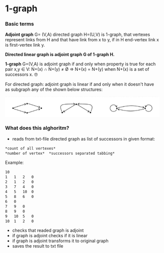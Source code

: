 # 1-graph

### Basic terms

**Adjoint graph** G= (V,A) directed graph H=(U,V) is 1-graph, that vertexes represent links from H and that have link from x to y, if in H end-vertex link x is first-vertex link y. 

**Directed linear graph is adjoint graph G of 1-graph H.** 

**1-graph** G=(V,A) is adjoint graph if and only when property is true for each pair x,y ∈ V:
N+(x) ∩ N+(y) ≠ Ø ⇒ N+(x) = N+(y)
when N+(x) is a set of successors x. :nerd_face:

For directed graph: adjoint graph is linear if and only when it doesn't have as subgraph any of the shown below structures:

![Images of stuctures](/images/structures.png)

### What does this alghoritm?

- reads from txt-file directed graph as list of successors in given format: 
```
*count of all vertexes*
*number of vertex*  *successors separated tabbing*
```

Example: 
```
10
1	1	2	0
2	1	2	0
3	7	4	0
4	5	10	0
5	8	6	0
6	0
7	9	0
8	9	0
9	10	5	0
10	1	2	0
```
- checks that readed graph is adjoint
- if graph is adjoint checks if it is linear
- if graph is adjoint transforms it to original graph
- saves the result to txt file
